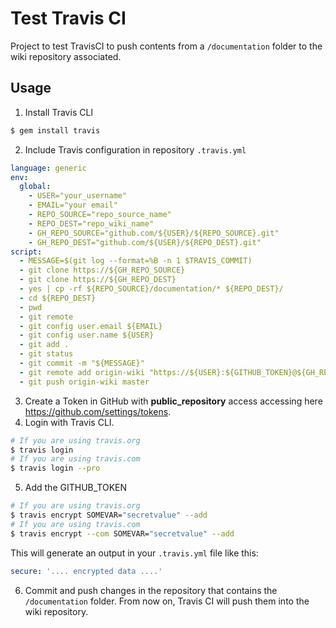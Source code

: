 # Test Travis CI

Project to test TravisCI to push contents from a `/documentation` folder to the wiki repository associated.

## Usage

1. Install Travis CLI

```bash
$ gem install travis
```

2. Include Travis configuration in repository `.travis.yml`

```yaml
language: generic
env:
  global:
    - USER="your_username"
    - EMAIL="your email"
    - REPO_SOURCE="repo_source_name"
    - REPO_DEST="repo_wiki_name"
    - GH_REPO_SOURCE="github.com/${USER}/${REPO_SOURCE}.git"
    - GH_REPO_DEST="github.com/${USER}/${REPO_DEST}.git"
script:
  - MESSAGE=$(git log --format=%B -n 1 $TRAVIS_COMMIT)
  - git clone https://${GH_REPO_SOURCE}
  - git clone https://${GH_REPO_DEST}
  - yes | cp -rf ${REPO_SOURCE}/documentation/* ${REPO_DEST}/
  - cd ${REPO_DEST}
  - pwd
  - git remote
  - git config user.email ${EMAIL}
  - git config user.name ${USER}
  - git add .
  - git status
  - git commit -m "${MESSAGE}"
  - git remote add origin-wiki "https://${USER}:${GITHUB_TOKEN}@${GH_REPO_DEST}"
  - git push origin-wiki master
```

3. Create a Token in GitHub with **public_repository** access accessing here https://github.com/settings/tokens.
4. Login with Travis CLI.

```bash
# If you are using travis.org
$ travis login
# If you are using travis.com
$ travis login --pro
```

5. Add the GITHUB_TOKEN

```bash
# If you are using travis.org
$ travis encrypt SOMEVAR="secretvalue" --add
# If you are using travis.com
$ travis encrypt --com SOMEVAR="secretvalue" --add
```

This will generate an output in your `.travis.yml` file like this:

```yaml
secure: '.... encrypted data ....'
```

6. Commit and push changes in the repository that contains the `/documentation` folder. From now on, Travis CI will push them into the wiki repository.
